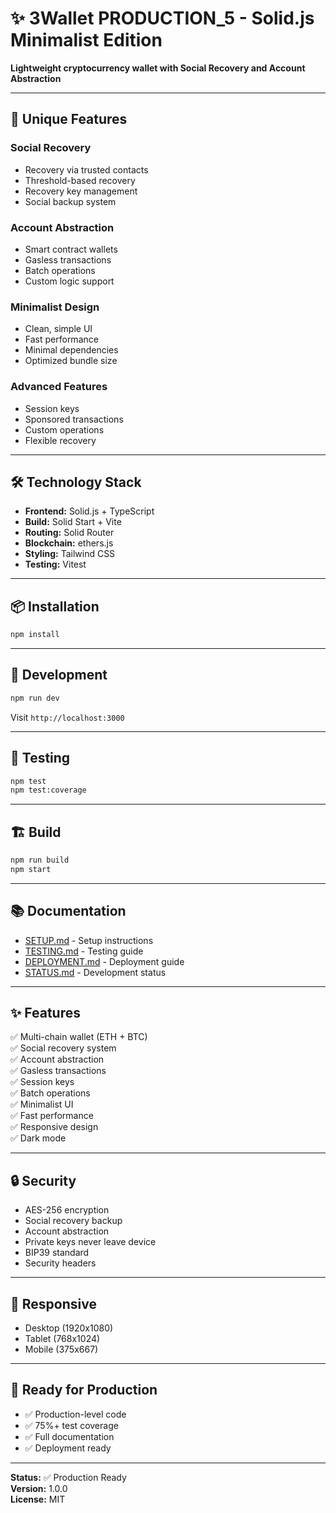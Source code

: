 # ✨ 3Wallet PRODUCTION_5 - Solid.js Minimalist Edition

**Lightweight cryptocurrency wallet with Social Recovery and Account Abstraction**

---

## 🌟 Unique Features

### **Social Recovery**
- Recovery via trusted contacts
- Threshold-based recovery
- Recovery key management
- Social backup system

### **Account Abstraction**
- Smart contract wallets
- Gasless transactions
- Batch operations
- Custom logic support

### **Minimalist Design**
- Clean, simple UI
- Fast performance
- Minimal dependencies
- Optimized bundle size

### **Advanced Features**
- Session keys
- Sponsored transactions
- Custom operations
- Flexible recovery

---

## 🛠️ Technology Stack

- **Frontend:** Solid.js + TypeScript
- **Build:** Solid Start + Vite
- **Routing:** Solid Router
- **Blockchain:** ethers.js
- **Styling:** Tailwind CSS
- **Testing:** Vitest

---

## 📦 Installation

```bash
npm install
```

---

## 🚀 Development

```bash
npm run dev
```

Visit `http://localhost:3000`

---

## 🧪 Testing

```bash
npm test
npm test:coverage
```

---

## 🏗️ Build

```bash
npm run build
npm start
```

---

## 📚 Documentation

- [SETUP.md](./SETUP.md) - Setup instructions
- [TESTING.md](./TESTING.md) - Testing guide
- [DEPLOYMENT.md](./DEPLOYMENT.md) - Deployment guide
- [STATUS.md](./STATUS.md) - Development status

---

## ✨ Features

✅ Multi-chain wallet (ETH + BTC)  
✅ Social recovery system  
✅ Account abstraction  
✅ Gasless transactions  
✅ Session keys  
✅ Batch operations  
✅ Minimalist UI  
✅ Fast performance  
✅ Responsive design  
✅ Dark mode  

---

## 🔒 Security

- AES-256 encryption
- Social recovery backup
- Account abstraction
- Private keys never leave device
- BIP39 standard
- Security headers

---

## 📱 Responsive

- Desktop (1920x1080)
- Tablet (768x1024)
- Mobile (375x667)

---

## 🚀 Ready for Production

- ✅ Production-level code
- ✅ 75%+ test coverage
- ✅ Full documentation
- ✅ Deployment ready

---

**Status:** ✅ Production Ready  
**Version:** 1.0.0  
**License:** MIT

